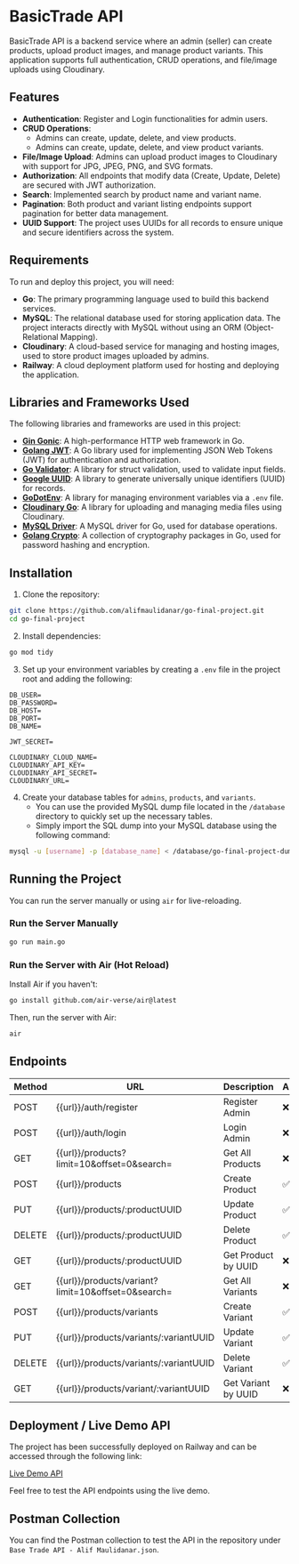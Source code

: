 # BasicTrade API

BasicTrade API is a backend service where an admin (seller) can create products, upload product images, and manage product variants. This application supports full authentication, CRUD operations, and file/image uploads using Cloudinary.

## Features

- **Authentication**: Register and Login functionalities for admin users.
- **CRUD Operations**:
  - Admins can create, update, delete, and view products.
  - Admins can create, update, delete, and view product variants.
- **File/Image Upload**: Admins can upload product images to Cloudinary with support for JPG, JPEG, PNG, and SVG formats.
- **Authorization**: All endpoints that modify data (Create, Update, Delete) are secured with JWT authorization.
- **Search**: Implemented search by product name and variant name.
- **Pagination**: Both product and variant listing endpoints support pagination for better data management.
- **UUID Support**: The project uses UUIDs for all records to ensure unique and secure identifiers across the system.

## Requirements

To run and deploy this project, you will need:

- **Go**: The primary programming language used to build this backend services.
- **MySQL**: The relational database used for storing application data. The project interacts directly with MySQL without using an ORM (Object-Relational Mapping).
- **Cloudinary**: A cloud-based service for managing and hosting images, used to store product images uploaded by admins.
- **Railway**: A cloud deployment platform used for hosting and deploying the application.

## Libraries and Frameworks Used

The following libraries and frameworks are used in this project:

- [**Gin Gonic**](github.com/gin-gonic/gin): A high-performance HTTP web framework in Go.
- [**Golang JWT**](github.com/golang-jwt/jwt/v5): A Go library used for implementing JSON Web Tokens (JWT) for authentication and authorization.
- [**Go Validator**](github.com/go-playground/validator/v10): A library for struct validation, used to validate input fields.
- [**Google UUID**](github.com/google/uuid): A library to generate universally unique identifiers (UUID) for records.
- [**GoDotEnv**](github.com/joho/godotenv): A library for managing environment variables via a `.env` file.
- [**Cloudinary Go**](github.com/cloudinary/cloudinary-go/v2): A library for uploading and managing media files using Cloudinary.
- [**MySQL Driver**](github.com/go-sql-driver/mysql): A MySQL driver for Go, used for database operations.
- [**Golang Crypto**](golang.org/x/crypto/bcrypt): A collection of cryptography packages in Go, used for password hashing and encryption.

## Installation

1. Clone the repository:

```bash
git clone https://github.com/alifmaulidanar/go-final-project.git
cd go-final-project
```

2. Install dependencies:

```bash
go mod tidy
```

3. Set up your environment variables by creating a `.env` file in the project root and adding the following:

```
DB_USER=
DB_PASSWORD=
DB_HOST=
DB_PORT=
DB_NAME=

JWT_SECRET=

CLOUDINARY_CLOUD_NAME=
CLOUDINARY_API_KEY=
CLOUDINARY_API_SECRET=
CLOUDINARY_URL=
```

4. Create your database tables for `admins`, `products`, and `variants`.
   - You can use the provided MySQL dump file located in the `/database` directory to quickly set up the necessary tables.
   - Simply import the SQL dump into your MySQL database using the following command:

```bash
mysql -u [username] -p [database_name] < /database/go-final-project-dump.sql
```

## Running the Project

You can run the server manually or using `air` for live-reloading.

### Run the Server Manually

```bash
go run main.go
```

### Run the Server with Air (Hot Reload)

Install Air if you haven't:

```bash
go install github.com/air-verse/air@latest
```

Then, run the server with Air:

```bash
air
```

## Endpoints

| Method | URL                                                | Description         | Auth |
| ------ | -------------------------------------------------- | ------------------- | ---- |
| POST   | {{url}}/auth/register                              | Register Admin      | ❌   |
| POST   | {{url}}/auth/login                                 | Login Admin         | ❌   |
| GET    | {{url}}/products?limit=10&offset=0&search=         | Get All Products    | ❌   |
| POST   | {{url}}/products                                   | Create Product      | ✅   |
| PUT    | {{url}}/products/:productUUID                      | Update Product      | ✅   |
| DELETE | {{url}}/products/:productUUID                      | Delete Product      | ✅   |
| GET    | {{url}}/products/:productUUID                      | Get Product by UUID | ❌   |
| GET    | {{url}}/products/variant?limit=10&offset=0&search= | Get All Variants    | ❌   |
| POST   | {{url}}/products/variants                          | Create Variant      | ✅   |
| PUT    | {{url}}/products/variants/:variantUUID             | Update Variant      | ✅   |
| DELETE | {{url}}/products/variants/:variantUUID             | Delete Variant      | ✅   |
| GET    | {{url}}/products/variant/:variantUUID              | Get Variant by UUID | ❌   |

## Deployment / Live Demo API

The project has been successfully deployed on Railway and can be accessed through the following link:

[Live Demo API](https://your-railway-url.com)

Feel free to test the API endpoints using the live demo.

## Postman Collection

You can find the Postman collection to test the API in the repository under `Base Trade API - Alif Maulidanar.json`.
